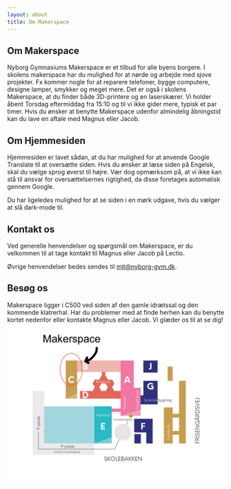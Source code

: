 ```yaml
---
layout: about
title: Om Makerspace
---
```


## Om Makerspace
Nyborg Gymnasiums Makerspace er et tilbud for alle byens borgere. I skolens makerspace har du mulighed for at nørde og arbejde med sjove projekter. Fx kommer nogle for at reparere telefoner, bygge computere, designe lamper, smykker og meget mere. Det er også i skolens Makerspace, at du finder både 3D-printere og en laserskærer. Vi holder åbent Torsdag eftermiddag fra 15:10 og til vi ikke gider mere, typisk et par timer. Hvis du ønsker at benytte Makerspace udenfor almindelig åbningstid kan du lave en aftale med Magnus eller Jacob.

## Om Hjemmesiden
Hjemmesiden er lavet sådan, at du har mulighed for at anvende Google Translate til at oversætte siden. Hvis du ønsker at læse siden på Engelsk, skal du vælge sprog øverst til højre. Vær dog opmærksom på, at vi ikke kan stå til ansvar for oversættelsernes rigtighed, da disse foretages automatisk gennem Google.


Du har ligeledes mulighed for at se siden i en mørk udgave, hvis du vælger at slå dark-mode til.

## Kontakt os
Ved generelle henvendelser og spørgsmål om Makerspace, er du velkommen til at tage kontakt til Magnus eller Jacob på Lectio.

Øvrige henvendelser bedes sendes til mjt@nyborg-gym.dk.

## Besøg os
Makerspace ligger i C500 ved siden af den gamle idrætssal og den kommende klatrerhal. Har du problemer med at finde herhen kan du benytte kortet nedenfor eller kontakte Magnus eller Jacob. Vi glæder os til at se dig!

![Makerspace](/assets/images/rute/route_makerspace.jpg "Vej til Makerspace")
